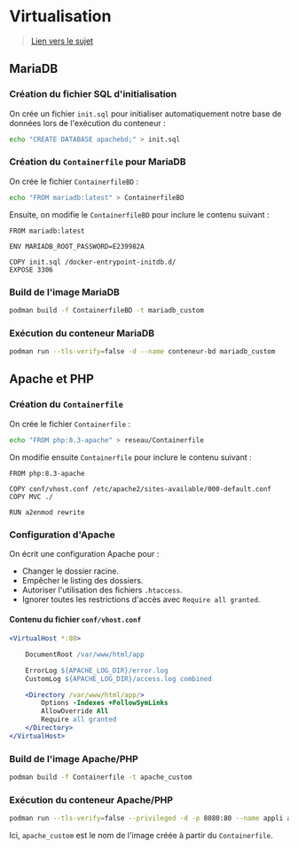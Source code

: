 # Virtualisation

> [Lien vers le sujet](https://gitlab.univ-nantes.fr/iut.info2.virtualisation/virtualisation.sae)

## MariaDB

### Création du fichier SQL d'initialisation
On crée un fichier `init.sql` pour initialiser automatiquement notre base de données lors de l'exécution du conteneur :

```bash
echo "CREATE DATABASE apachebd;" > init.sql
```

### Création du `Containerfile` pour MariaDB

On crée le fichier `ContainerfileBD` :

```bash
echo "FROM mariadb:latest" > ContainerfileBD
```

Ensuite, on modifie le `ContainerfileBD` pour inclure le contenu suivant :

```Containerfile
FROM mariadb:latest

ENV MARIADB_ROOT_PASSWORD=E239982A

COPY init.sql /docker-entrypoint-initdb.d/
EXPOSE 3306
```

### Build de l'image MariaDB

```bash
podman build -f ContainerfileBD -t mariadb_custom
```

### Exécution du conteneur MariaDB

```bash
podman run --tls-verify=false -d --name conteneur-bd mariadb_custom
```

## Apache et PHP

### Création du `Containerfile`

On crée le fichier `Containerfile` :

```bash
echo "FROM php:8.3-apache" > reseau/Containerfile
```

On modifie ensuite `Containerfile` pour inclure le contenu suivant :

```Containerfile
FROM php:8.3-apache

COPY conf/vhost.conf /etc/apache2/sites-available/000-default.conf
COPY MVC ./

RUN a2enmod rewrite
```

### Configuration d'Apache

On écrit une configuration Apache pour :
- Changer le dossier racine.
- Empêcher le listing des dossiers.
- Autoriser l'utilisation des fichiers `.htaccess`.
- Ignorer toutes les restrictions d'accès avec `Require all granted`.

#### Contenu du fichier `conf/vhost.conf`

```apache
<VirtualHost *:80>

    DocumentRoot /var/www/html/app

    ErrorLog ${APACHE_LOG_DIR}/error.log
    CustomLog ${APACHE_LOG_DIR}/access.log combined

    <Directory /var/www/html/app/>
        Options -Indexes +FollowSymLinks
        AllowOverride All
        Require all granted
    </Directory>
</VirtualHost>
```

### Build de l'image Apache/PHP

```bash
podman build -f Containerfile -t apache_custom
```

### Exécution du conteneur Apache/PHP

```bash
podman run --tls-verify=false --privileged -d -p 8080:80 --name appli apache_custom
```

Ici, `apache_custom` est le nom de l'image créée à partir du `Containerfile`.
